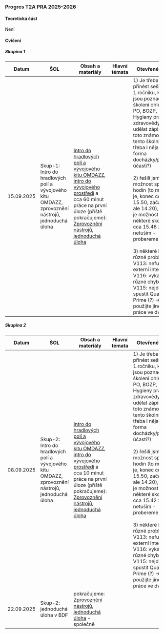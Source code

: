 ### Progres T2A PRA 2025-2026

#### Teoretická část

Není

#### Cvičení

##### Skupina 1

| Datum      | ŠOL                                                          | Obsah a materiály                                            | Hlavní témata | Otevřené body                                                | Hodnocení | Poznámka |
| ---------- | ------------------------------------------------------------ | ------------------------------------------------------------ | ------------- | ------------------------------------------------------------ | --------- | -------- |
| 15.09.2025 | Skup-1: Intro do hradlových polí a vývojového kitu OMDAZZ, zprovoznění nástrojů, jednoduchá úloha | [Intro do hradlových polí a vývojového kitu OMDAZZ](../../predmety/pra/fpga/altera-cyclone4/devbrd/omdazz/readme.md), [intro do vývojového prostředí](../../predmety/pra/fpga/tool/quartus-prime/readme.md) a cca 60 minut práce na první úloze (příště pokračujeme): [Zprovoznění nástrojů, jednoduchá úloha](../../predmety/pra/bloky/zprovozneni/readme.md) |               | 1) Je třeba příště přinést sešity z 1.ročníku, kde jsou poznačeny školení ohledně PO, BOZP, Hygieny práce, zdravovědy, a udělat zápis, že je toto známo i pro tento školní rok (je třeba i nějaká forma docházky/podpisů účasti?)<br/><br/>2) řešili jsme možnost spojení hodin (to možno je, konec cca 15.50, začatek ale 14.20), zda-li je možnost pro některé skončit už cca 15.48 zatím netuším - probereme příště<br/><br/>3) některé PC mají různé problémy: V113: nefunguje externí internet, V116: vykazuje různé chyby, V115: nejde spustit Quartus Prime (?) -> použijte jiné PC či práce ve dvojicích | Plánováno |          |

##### Skupina 2

| Datum      | ŠOL                                                          | Obsah a materiály                                            | Hlavní témata | Otevřené body                                                | Hodnocení | Poznámka |
| ---------- | ------------------------------------------------------------ | ------------------------------------------------------------ | ------------- | ------------------------------------------------------------ | --------- | -------- |
| 08.09.2025 | Skup-2: Intro do hradlových polí a vývojového kitu OMDAZZ, zprovoznění nástrojů, jednoduchá úloha | [Intro do hradlových polí a vývojového kitu OMDAZZ](../../predmety/pra/fpga/altera-cyclone4/devbrd/omdazz/readme.md), [intro do vývojového prostředí](../../predmety/pra/fpga/tool/quartus-prime/readme.md) a cca 10 minut práce na první úloze (příště pokračujeme): [Zprovoznění nástrojů, jednoduchá úloha](../../predmety/pra/bloky/zprovozneni/readme.md) |               | 1) Je třeba příště přinést sešity z 1.ročníku, kde jsou poznačeny školení ohledně PO, BOZP, Hygieny práce, zdravovědy, a udělat zápis, že je toto známo i pro tento školní rok (je třeba i nějaká forma docházky/podpisů účasti?)<br/><br/>2) řešili jsme možnost spojení hodin (to možno je, konec cca 15.50, začatek ale 14.20), zda-li je možnost pro některé skončit už cca 15.42 zatím netuším - probereme příště<br/><br/>3) některé PC mají různé problémy: V113: nefunguje externí internet, V116: vykazuje různé chyby, V115: nejde spustit Quartus Prime (?) -> použijte jiné PC či práce ve dvojicích | Plánováno |          |
| 22.09.2025 | Skup-2: jednoduchá úloha v BDF                               | pokračujeme: [Zprovoznění nástrojů, jednoduchá úloha](../../predmety/pra/bloky/zprovozneni/readme.md) - společně |               |                                                              |           |          |

